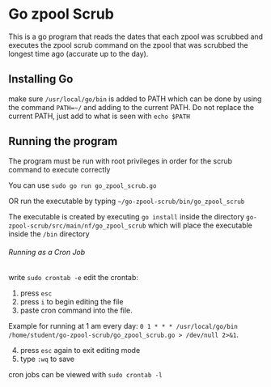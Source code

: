 # Go zpool Scrub

This is a go program that reads the dates that each zpool was scrubbed and executes the zpool scrub command on the zpool that was scrubbed the longest time ago (accurate up to the day).

## Installing Go

make sure ```/usr/local/go/bin``` is added to PATH which can be done by using the command ```PATH=~/``` and adding to the current PATH. Do not replace the current PATH, just add to what is seen with ```echo $PATH```

## Running the program

The program must be run with root privileges in order for the scrub command to execute correctly

You can use ```sudo go run go_zpool_scrub.go```

OR run the executable by typing ```~/go-zpool-scrub/bin/go_zpool_scrub```

The executable is created by executing ```go install``` inside the directory ```go-zpool-scrub/src/main/nf/go_zpool_scrub``` which will place the executable inside the ```/bin``` directory

###### Running as a Cron Job

write ```sudo crontab -e```
edit the crontab:
1) press ```esc```
2) press ```i``` to begin editing the file
3) paste cron command into the file.

Example for running at 1 am every day: 
```0 1 * * * /usr/local/go/bin /home/student/go-zpool-scrub/go_zpool_scrub.go > /dev/null 2>&1```.

4) press ```esc``` again to exit editing mode
5) type ```:wq``` to save

cron jobs can be viewed with ```sudo crontab -l```